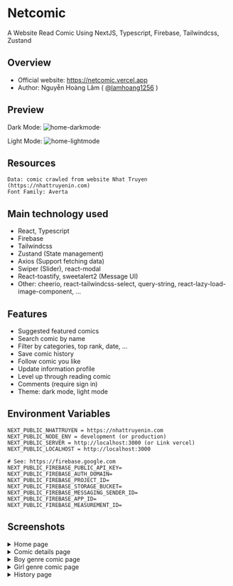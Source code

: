 # Netcomic
A Website Read Comic Using NextJS, Typescript, Firebase, Tailwindcss, Zustand

## Overview

 - Official website: https://netcomic.vercel.app
-  Author: Nguyễn Hoàng Lâm ( [@lamhoang1256](https://github.com/lamhoang1256) )

## Preview

Dark Mode:
![home-darkmode·](https://user-images.githubusercontent.com/61537853/198968769-85739c4c-7b50-40a6-a38b-020a2eba05da.png)

Light Mode:
![home-lightmode](https://user-images.githubusercontent.com/61537853/198992036-e3b1c77e-93fa-483d-92f0-634b72c47bf0.png)


## Resources
```
Data: comic crawled from website Nhat Truyen (https://nhattruyenin.com)
Font Family: Averta
```
## Main technology used

- React, Typescript
- Firebase
- Tailwindcss
- Zustand (State management)
- Axios (Support fetching data)
- Swiper (Slider), react-modal
- React-toastify, sweetalert2 (Message UI)
- Other: cheerio, react-tailwindcss-select, query-string, react-lazy-load-image-component, ...

## Features

- Suggested featured comics
- Search comic by name
- Filter by categories, top rank, date, ...
- Save comic history
- Follow comic you like
- Update information profile
- Level up through reading comic
- Comments (require sign in)
- Theme: dark mode, light mode

## Environment Variables

```
NEXT_PUBLIC_NHATTRUYEN = https://nhattruyenin.com
NEXT_PUBLIC_NODE_ENV = development (or production)
NEXT_PUBLIC_SERVER = http://localhost:3000 (or Link vercel)
NEXT_PUBLIC_LOCALHOST = http://localhost:3000

# See: https://firebase.google.com
NEXT_PUBLIC_FIREBASE_PUBLIC_API_KEY=
NEXT_PUBLIC_FIREBASE_AUTH_DOMAIN=
NEXT_PUBLIC_FIREBASE_PROJECT_ID=
NEXT_PUBLIC_FIREBASE_STORAGE_BUCKET=
NEXT_PUBLIC_FIREBASE_MESSAGING_SENDER_ID=
NEXT_PUBLIC_FIREBASE_APP_ID=
NEXT_PUBLIC_FIREBASE_MEASUREMENT_ID=
```

## Screenshots

<details>
 <summary>Home page</summary>
 <p>
 
 ![homepage](https://user-images.githubusercontent.com/61537853/198968769-85739c4c-7b50-40a6-a38b-020a2eba05da.png)
 </p>
</details>

<details>
 <summary>Comic details page</summary>
 <p>
 
 ![detail](https://user-images.githubusercontent.com/61537853/198970344-c4087645-cb48-4794-beab-1404e72dd3e4.png)
 </p>
</details>



<details>
 <summary>Boy genre comic page</summary>
 <p>
 
![boy](https://user-images.githubusercontent.com/61537853/198970223-59970bb5-54de-42d2-9495-aacdefd3c2cf.png)
 </p>
</details>

<details>
 <summary>Girl genre comic page</summary>
 <p>
 
 ![girl](https://user-images.githubusercontent.com/61537853/198970159-1ade4311-6a5f-4eb9-96e7-1edd3ec7672e.png)
 </p>
</details>

<details>
 <summary>History page</summary>
 <p>
 
![history](https://user-images.githubusercontent.com/61537853/198970281-e81a788d-401c-43a6-b606-4c70aeab8c2a.png)
 </p>
</details>
